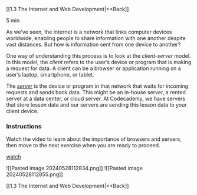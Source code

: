 [[1.3 The Internet and Web Development|<<Back]]

5 min

As we’ve seen, the internet is a network that links computer devices worldwide, enabling people to share information with one another despite vast distances. But how is information sent from one device to another?

One way of understanding this process is to look at the _client-server_ model. In this model, the _client_ refers to the user’s device or program that is making a request for data. A client can be a browser or application running on a user’s laptop, smartphone, or tablet.

The [_server_](https://www.codecademy.com/resources/docs/general/server) is the device or program in that network that waits for incoming requests and sends back data. This might be an in-house server, a rented server at a data center, or cloud server. At Codecademy, we have servers that store lesson data and our servers are sending this lesson data to your client device.

### Instructions

Watch the video to learn about the importance of browsers and servers, then move to the next exercise when you are ready to proceed.

[watch](https://youtu.be/oJ8NzLGMrSA)

![[Pasted image 20240528112834.png]]
![[Pasted image 20240528112855.png]]

[[1.3 The Internet and Web Development|<<Back]]

